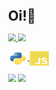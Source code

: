 # Oi!👋

<div>
  <a href="https://github.com/apradols">
  <img height="160em" src="https://github-readme-stats.vercel.app/api?username=apradols&show_icons=true&theme=github_dark"/>
  <img height="160em" src="https://github-readme-stats.vercel.app/api/top-langs/?username=apradols&layout=compact&theme=github_dark"/>
</div>
  
<div style="display: inline_block"><br>
  <img align="center" alt="Rafa-Python" height="30" width="40" src="https://raw.githubusercontent.com/devicons/devicon/master/icons/python/python-original.svg">
  <img align="center" alt="Rafa-Js" height="30" width="40" src="https://raw.githubusercontent.com/devicons/devicon/master/icons/javascript/javascript-plain.svg">
</div>
 
<div><br>
  <a href="https://www.linkedin.com/in/apradols/" target="_blank"><img src="https://img.shields.io/badge/LinkedIn-0077B5?style=for-the-badge&logo=linkedin&logoColor=white" target="_blank"></a>
  <a href="https://www.instagram.com/apradols" target="_blank"><img src="https://img.shields.io/badge/Instagram-E4405F?style=for-the-badge&logo=instagram&logoColor=white" target="_blank"></a>
</div>
  
